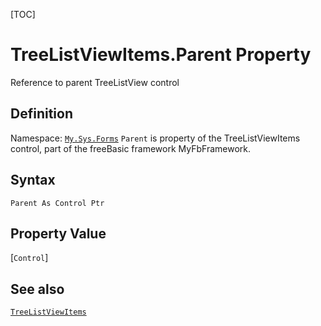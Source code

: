 [TOC]
# TreeListViewItems.Parent Property
Reference to parent TreeListView control
## Definition
Namespace: [`My.Sys.Forms`](My.Sys.Forms.md)
`Parent` is property of the TreeListViewItems control, part of the freeBasic framework MyFbFramework.
## Syntax
```freeBasic
Parent As Control Ptr
```
## Property Value
[`Control`]
## See also
[`TreeListViewItems`](TreeListViewItems.md)
